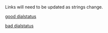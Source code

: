 Links will need to be updated as strings change.

[good dialstatus](https://futel.github.io/usage/?p=680%7C640%7Cbottles-and-cans-one%7Cbottles-and-cans-two%7C415%7C410%7C420%7Ccesar-chavez%7C610%7C700%7C690%7Cdome-office%7C695%7Cghost-mountain%7Cgroundscore-one%7Cgroundscore-two%7C440%7Chot-leet%7Cvoipms%7Ctwilio-termination%7Cfutel.pstn.twilio.com%7Clandline%7C445%7C660%7C668%7C645%7Cr2d2%7C670%7C615%7C405%7C435%7Csjac%7C620%7Csystem%7C655%7Ctwilio%7C625%7C630&r=-2w&e=incoming-dialstatus-busy-cesar-chavez%7Cincoming-dialstatus-busy-ghost-mountain%7Cincoming-dialstatus-busy-groundscore-one%7Cincoming-dialstatus-busy-r2d2%7Cincoming-dialstatus-completed-cesar-chavez%7Cincoming-dialstatus-completed-ghost-mountain%7Cincoming-dialstatus-completed-groundscore-one%7Cincoming-dialstatus-completed-r2d2%7Cincoming-dialstatus-no-answer-cesar-chavez%7Cincoming-dialstatus-no-answer-demo-one%7Cincoming-dialstatus-no-answer-ghost-mountain%7Cincoming-dialstatus-no-answer-groundscore-one%7Cincoming-dialstatus-no-answer-landline%7Cincoming-dialstatus-no-answer-r2d2%7Cincoming-dialstatus-no-answer-sjac%7Cincoming-dialstatus-no-answer-souwester%7Coutgoing-dialstatus-busy%7Coutgoing-dialstatus-busy-bottles-and-cans-one%7Coutgoing-dialstatus-busy-cesar-chavez%7Coutgoing-dialstatus-busy-dome-office%7Coutgoing-dialstatus-busy-ghost-mountain%7Coutgoing-dialstatus-busy-groundscore-one%7Coutgoing-dialstatus-busy-hot-leet%7Coutgoing-dialstatus-busy-r2d2%7Coutgoing-dialstatus-completed%7Coutgoing-dialstatus-completed-bottles-and-cans-one%7Coutgoing-dialstatus-completed-cesar-chavez%7Coutgoing-dialstatus-completed-demo%7Coutgoing-dialstatus-completed-demo-one%7Coutgoing-dialstatus-completed-dome-booth%7Coutgoing-dialstatus-completed-dome-office%7Coutgoing-dialstatus-completed-fortysecond%7Coutgoing-dialstatus-completed-ghost-mountain%7Coutgoing-dialstatus-completed-groundscore%7Coutgoing-dialstatus-completed-groundscore-one%7Coutgoing-dialstatus-completed-groundscore-two%7Coutgoing-dialstatus-completed-hot-leet%7Coutgoing-dialstatus-completed-r2d2%7Coutgoing-dialstatus-completed-sjac%7Coutgoing-dialstatus-completed-test%7Coutgoing-dialstatus-completed-test-four%7Coutgoing-dialstatus-completed-test-one%7Coutgoing-dialstatus-no-answer%7Coutgoing-dialstatus-no-answer-bottles-and-cans-one%7Coutgoing-dialstatus-no-answer-cesar-chavez%7Coutgoing-dialstatus-no-answer-demo%7Coutgoing-dialstatus-no-answer-demo-one%7Coutgoing-dialstatus-no-answer-demo-three%7Coutgoing-dialstatus-no-answer-demo-two%7Coutgoing-dialstatus-no-answer-dome-basement%7Coutgoing-dialstatus-no-answer-dome-office%7Coutgoing-dialstatus-no-answer-fortysecond%7Coutgoing-dialstatus-no-answer-ghost-mountain%7Coutgoing-dialstatus-no-answer-groundscore-one%7Coutgoing-dialstatus-no-answer-groundscore-two%7Coutgoing-dialstatus-no-answer-hot-leet%7Coutgoing-dialstatus-no-answer-landline%7Coutgoing-dialstatus-no-answer-r2d2%7Coutgoing-dialstatus-no-answer-sjac%7Coutgoing-dialstatus-no-answer-test-four&t=good+dialstatus&a=daily#)

[bad dialstatus](https://futel.github.io/usage/?p=680%7C640%7Cbottles-and-cans-one%7Cbottles-and-cans-two%7Cbrazee%7C415%7C410%7Ccesar-chavez%7Cclinton%7Cdome-basement%7Cdome-booth%7Cdome-office%7C695%7Cfortysecond%7Cghost-mountain%7Cgroundscore-one%7Cgroundscore-two%7Cvoipms%7Ctwilio-termination%7Cfutel.pstn.twilio.com%7Clandline%7C445%7C668%7Cr2d2%7C615%7C405%7Csjac%7C620%7Csystem%7C655%7Ctwilio%7C625%7C630&r=-2w&e=error-11200%7Cerror-13224%7Cerror-13227%7Cerror-32009%7Cerror-32011%7Cerror-32014%7Cerror-32022%7Cerror-32202%7Cincoming-dialstatus-failed-ghost-mountain%7Cincoming-dialstatus-failed-groundscore-one%7Cincoming-dialstatus-failed-r2d2%7Cincoming-dialstatus-failed-sjac%7Coutgoing-dialstatus-failed%7Coutgoing-dialstatus-failed-bottles-and-cans-one%7Coutgoing-dialstatus-failed-demo%7Coutgoing-dialstatus-failed-dome-office%7Coutgoing-dialstatus-failed-groundscore-one%7Coutgoing-dialstatus-failed-groundscore-two%7Coutgoing-dialstatus-failed-hot-leet%7Coutgoing-dialstatus-failed-r2d2%7Coutgoing-dialstatus-failed-sjac%7Coutgoing-dialstatus-failed-test%7Ctwilio-error-11200%7Ctwilio-error-13224%7Ctwilio-error-32009%7Ctwilio-error-32011%7Ctwilio-error-32014%7Ctwilio-error-32017%7Ctwilio-error-32022%7Ctwilio-error-32202&t=bad+dialstatus#)
